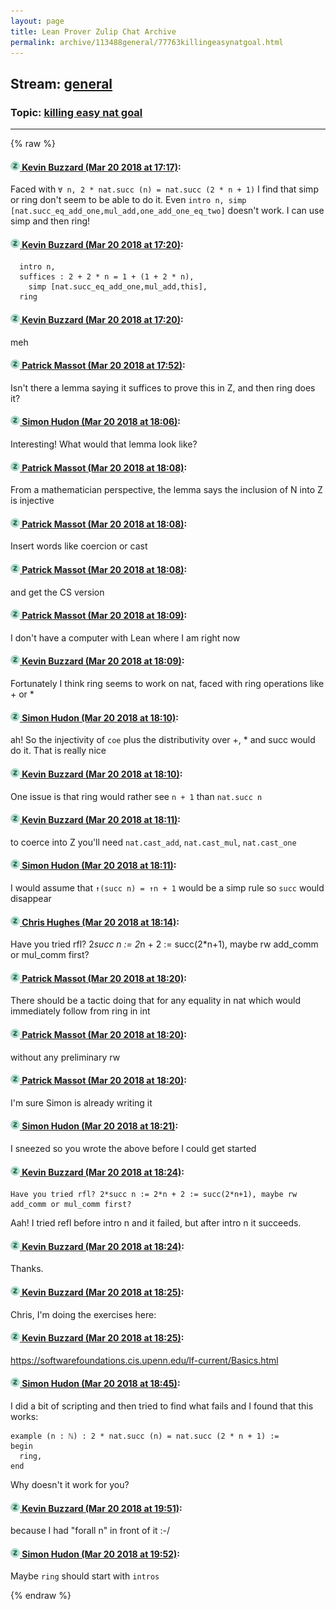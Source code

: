 ```yaml
---
layout: page
title: Lean Prover Zulip Chat Archive 
permalink: archive/113488general/77763killingeasynatgoal.html
---
```


## Stream: [general](index.html)
### Topic: [killing easy nat goal](77763killingeasynatgoal.html)

---


{% raw %}
#### [![Click to go to Zulip](../../assets/img/zulip2.png) Kevin Buzzard (Mar 20 2018 at 17:17)](https://leanprover.zulipchat.com/#narrow/stream/113488-general/topic/killing%20easy%20nat%20goal/near/123969731):
Faced with `∀ n, 2 * nat.succ (n) = nat.succ (2 * n + 1)` I find that simp or ring don't seem to be able to do it. Even `intro n, simp [nat.succ_eq_add_one,mul_add,one_add_one_eq_two]` doesn't work. I can use simp and then ring!

#### [![Click to go to Zulip](../../assets/img/zulip2.png) Kevin Buzzard (Mar 20 2018 at 17:20)](https://leanprover.zulipchat.com/#narrow/stream/113488-general/topic/killing%20easy%20nat%20goal/near/123969887):
```
  intro n,
  suffices : 2 + 2 * n = 1 + (1 + 2 * n),
    simp [nat.succ_eq_add_one,mul_add,this], 
  ring
```

#### [![Click to go to Zulip](../../assets/img/zulip2.png) Kevin Buzzard (Mar 20 2018 at 17:20)](https://leanprover.zulipchat.com/#narrow/stream/113488-general/topic/killing%20easy%20nat%20goal/near/123969888):
meh

#### [![Click to go to Zulip](../../assets/img/zulip2.png) Patrick Massot (Mar 20 2018 at 17:52)](https://leanprover.zulipchat.com/#narrow/stream/113488-general/topic/killing%20easy%20nat%20goal/near/123971217):
Isn't there a lemma saying it suffices to prove this in Z, and then ring does it?

#### [![Click to go to Zulip](../../assets/img/zulip2.png) Simon Hudon (Mar 20 2018 at 18:06)](https://leanprover.zulipchat.com/#narrow/stream/113488-general/topic/killing%20easy%20nat%20goal/near/123971737):
Interesting! What would that lemma look like?

#### [![Click to go to Zulip](../../assets/img/zulip2.png) Patrick Massot (Mar 20 2018 at 18:08)](https://leanprover.zulipchat.com/#narrow/stream/113488-general/topic/killing%20easy%20nat%20goal/near/123971848):
From a mathematician perspective, the lemma says the inclusion of N into Z is injective

#### [![Click to go to Zulip](../../assets/img/zulip2.png) Patrick Massot (Mar 20 2018 at 18:08)](https://leanprover.zulipchat.com/#narrow/stream/113488-general/topic/killing%20easy%20nat%20goal/near/123971851):
Insert words like coercion or cast

#### [![Click to go to Zulip](../../assets/img/zulip2.png) Patrick Massot (Mar 20 2018 at 18:08)](https://leanprover.zulipchat.com/#narrow/stream/113488-general/topic/killing%20easy%20nat%20goal/near/123971854):
and get the CS version

#### [![Click to go to Zulip](../../assets/img/zulip2.png) Patrick Massot (Mar 20 2018 at 18:09)](https://leanprover.zulipchat.com/#narrow/stream/113488-general/topic/killing%20easy%20nat%20goal/near/123971878):
I don't have a computer with Lean where I am right now

#### [![Click to go to Zulip](../../assets/img/zulip2.png) Kevin Buzzard (Mar 20 2018 at 18:09)](https://leanprover.zulipchat.com/#narrow/stream/113488-general/topic/killing%20easy%20nat%20goal/near/123971881):
Fortunately I think ring seems to work on nat, faced with ring operations like + or *

#### [![Click to go to Zulip](../../assets/img/zulip2.png) Simon Hudon (Mar 20 2018 at 18:10)](https://leanprover.zulipchat.com/#narrow/stream/113488-general/topic/killing%20easy%20nat%20goal/near/123971936):
ah! So the injectivity of `coe` plus the distributivity over +, * and succ would do it. That is really nice

#### [![Click to go to Zulip](../../assets/img/zulip2.png) Kevin Buzzard (Mar 20 2018 at 18:10)](https://leanprover.zulipchat.com/#narrow/stream/113488-general/topic/killing%20easy%20nat%20goal/near/123971953):
One issue is that ring would rather see `n + 1` than `nat.succ n`

#### [![Click to go to Zulip](../../assets/img/zulip2.png) Kevin Buzzard (Mar 20 2018 at 18:11)](https://leanprover.zulipchat.com/#narrow/stream/113488-general/topic/killing%20easy%20nat%20goal/near/123971978):
to coerce into Z you'll need `nat.cast_add`, `nat.cast_mul`, `nat.cast_one`

#### [![Click to go to Zulip](../../assets/img/zulip2.png) Simon Hudon (Mar 20 2018 at 18:11)](https://leanprover.zulipchat.com/#narrow/stream/113488-general/topic/killing%20easy%20nat%20goal/near/123971979):
I would assume that `↑(succ n) = ↑n + 1` would be a simp rule so `succ` would disappear

#### [![Click to go to Zulip](../../assets/img/zulip2.png) Chris Hughes (Mar 20 2018 at 18:14)](https://leanprover.zulipchat.com/#narrow/stream/113488-general/topic/killing%20easy%20nat%20goal/near/123972132):
Have you tried rfl? 2*succ n := 2*n + 2 := succ(2*n+1), maybe rw add_comm or mul_comm first?

#### [![Click to go to Zulip](../../assets/img/zulip2.png) Patrick Massot (Mar 20 2018 at 18:20)](https://leanprover.zulipchat.com/#narrow/stream/113488-general/topic/killing%20easy%20nat%20goal/near/123972404):
There should be a tactic doing that for any equality in nat which would immediately follow from ring in int

#### [![Click to go to Zulip](../../assets/img/zulip2.png) Patrick Massot (Mar 20 2018 at 18:20)](https://leanprover.zulipchat.com/#narrow/stream/113488-general/topic/killing%20easy%20nat%20goal/near/123972415):
without any preliminary rw

#### [![Click to go to Zulip](../../assets/img/zulip2.png) Patrick Massot (Mar 20 2018 at 18:20)](https://leanprover.zulipchat.com/#narrow/stream/113488-general/topic/killing%20easy%20nat%20goal/near/123972422):
I'm sure Simon is already writing it

#### [![Click to go to Zulip](../../assets/img/zulip2.png) Simon Hudon (Mar 20 2018 at 18:21)](https://leanprover.zulipchat.com/#narrow/stream/113488-general/topic/killing%20easy%20nat%20goal/near/123972435):
I sneezed so you wrote the above before I could get started

#### [![Click to go to Zulip](../../assets/img/zulip2.png) Kevin Buzzard (Mar 20 2018 at 18:24)](https://leanprover.zulipchat.com/#narrow/stream/113488-general/topic/killing%20easy%20nat%20goal/near/123972553):
```quote
Have you tried rfl? 2*succ n := 2*n + 2 := succ(2*n+1), maybe rw add_comm or mul_comm first?
```
Aah! I tried refl before intro n and it failed, but after intro n it succeeds.

#### [![Click to go to Zulip](../../assets/img/zulip2.png) Kevin Buzzard (Mar 20 2018 at 18:24)](https://leanprover.zulipchat.com/#narrow/stream/113488-general/topic/killing%20easy%20nat%20goal/near/123972554):
Thanks.

#### [![Click to go to Zulip](../../assets/img/zulip2.png) Kevin Buzzard (Mar 20 2018 at 18:25)](https://leanprover.zulipchat.com/#narrow/stream/113488-general/topic/killing%20easy%20nat%20goal/near/123972561):
Chris, I'm doing the exercises here:

#### [![Click to go to Zulip](../../assets/img/zulip2.png) Kevin Buzzard (Mar 20 2018 at 18:25)](https://leanprover.zulipchat.com/#narrow/stream/113488-general/topic/killing%20easy%20nat%20goal/near/123972570):
https://softwarefoundations.cis.upenn.edu/lf-current/Basics.html

#### [![Click to go to Zulip](../../assets/img/zulip2.png) Simon Hudon (Mar 20 2018 at 18:45)](https://leanprover.zulipchat.com/#narrow/stream/113488-general/topic/killing%20easy%20nat%20goal/near/123973436):
I did a bit of scripting and then tried to find what fails and I found that this works: 

```
example (n : ℕ) : 2 * nat.succ (n) = nat.succ (2 * n + 1) :=
begin
  ring,
end
```

Why doesn't it work for you?

#### [![Click to go to Zulip](../../assets/img/zulip2.png) Kevin Buzzard (Mar 20 2018 at 19:51)](https://leanprover.zulipchat.com/#narrow/stream/113488-general/topic/killing%20easy%20nat%20goal/near/123976260):
because I had "forall n" in front of it :-/

#### [![Click to go to Zulip](../../assets/img/zulip2.png) Simon Hudon (Mar 20 2018 at 19:52)](https://leanprover.zulipchat.com/#narrow/stream/113488-general/topic/killing%20easy%20nat%20goal/near/123976344):
Maybe `ring` should start with `intros`


{% endraw %}
